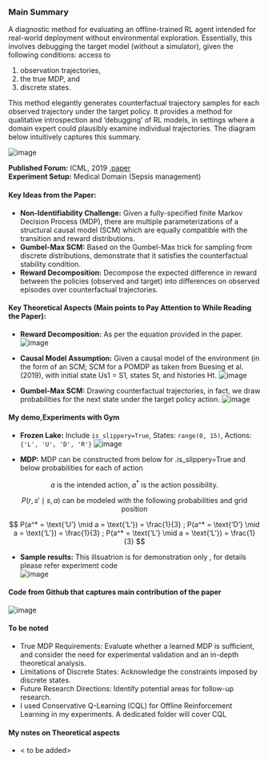 ### Main Summary

A diagnostic method for evaluating an offline-trained RL agent intended for real-world deployment without environmental exploration. Essentially, this involves debugging the target model (without a simulator), given the following conditions: access to 

1. observation trajectories,
2. the true MDP, and
3. discrete states. 

This method elegantly generates counterfactual trajectory samples for each observed trajectory under the target policy. It provides a method for qualitative introspection and ‘debugging’ of RL models, in settings where a domain expert could plausibly examine individual trajectories. The diagram below intuitively captures this summary.

![image](https://github.com/user-attachments/assets/08813aed-1219-4fa3-92da-91ec790de998)


**Published Forum:** ICML, 2019 ,[paper](https://arxiv.org/abs/1905.05824)  
**Experiment Setup:** Medical Domain (Sepsis management)

#### Key Ideas from the Paper:

- **Non-Identifiability Challenge:** Given a fully-specified finite Markov Decision Process (MDP), there are multiple parameterizations of a structural causal model (SCM) which are equally compatible with the transition and reward distributions.
- **Gumbel-Max SCM:** Based on the Gumbel-Max trick for sampling from discrete distributions, demonstrate that it satisfies the counterfactual stability condition.
- **Reward Decomposition:** Decompose the expected difference in reward between the policies (observed and target) into differences on observed episodes over counterfactual trajectories.

#### Key Theoretical Aspects (Main points to Pay Attention to While Reading the Paper):

- **Reward Decomposition:** As per the equation provided in the paper.
 ![image](https://github.com/user-attachments/assets/2f8c495b-c107-4c11-b697-815d27a34b1f)

- **Causal Model Assumption:** Given a causal model of the environment (in the form of an SCM; SCM for a POMDP as taken from Buesing et al. (2019), with initial state Us1 = S1, states St, and histories Ht.
  ![image](https://github.com/user-attachments/assets/2334cbbe-1b8b-4508-b96c-411aee6196d5)

- **Gumbel-Max SCM:** Drawing counterfactual trajectories, in fact, we draw probabilities for the next state under the target policy action.
![image](https://github.com/user-attachments/assets/6a48350c-8c18-43e0-8b9e-141e0383cb92)

#### My demo,Experiments with Gym

- **Frozen Lake:** Include `is_slippery=True`, States: `range(0, 15)`, Actions: `{'L', 'U', 'D', 'R'}`
  ![image](https://github.com/user-attachments/assets/0d7a042f-9f4a-40aa-9692-0bacd0cca74d)

- **MDP:** MDP can be constructed from below for .is_slippery=True and below probabilities for each of action

$$
a \text{ is the intended action, } a^* \text{ is the action possibility.}
$$

$$
P(r, s' \mid s, a) \text{ can be modeled with the following probabilities and grid position}
$$

$$
P(a^* = \text{‘U’} \mid a = \text{‘L’}) = \frac{1}{3} ;
P(a^* = \text{‘D’} \mid a = \text{‘L’}) = \frac{1}{3} ;
P(a^* = \text{‘L’} \mid a = \text{‘L’}) = \frac{1}{3}
$$

- **Sample results:** This illsuatrion is for demonstration only , for details please refer experiment code  
![image](https://github.com/user-attachments/assets/84485356-9de6-467a-b67f-4efce73d1111)


#### Code from Github that captures main contribution of the paper 

![image](https://github.com/user-attachments/assets/eab6d744-e110-4a0c-8531-b271662e8d41)

#### To be noted 
- True MDP Requirements: Evaluate whether a learned MDP is sufficient, and consider the need for experimental validation and an in-depth theoretical analysis.
- Limitations of Discrete States: Acknowledge the constraints imposed by discrete states.
- Future Research Directions: Identify potential areas for follow-up research.
- I used Conservative Q-Learning (CQL) for Offline Reinforcement Learning in my experiments. A dedicated folder will cover CQL


#### My notes on Theoretical aspects  
- < to be added>
